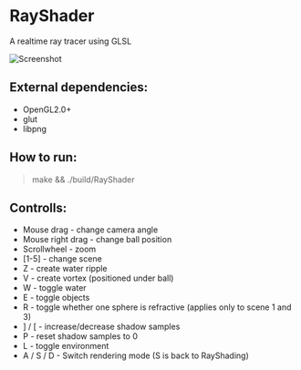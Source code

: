 RayShader
=========

A realtime ray tracer using GLSL

![Screenshot](https://raw.github.com/DomNomNom/RayShader/master/screenshot.png)


External dependencies:
----------------------
 * OpenGL2.0+
 * glut
 * libpng


How to run:
-----------
 > make && ./build/RayShader


Controlls:
----------
 * Mouse drag - change camera angle
 * Mouse right drag - change ball position
 * Scrollwheel - zoom
 * [1-5] - change scene
 * Z - create water ripple
 * V - create vortex (positioned under ball)
 * W - toggle water
 * E - toggle objects
 * R - toggle whether one sphere is refractive (applies only to scene 1 and 3)
 * ] / [ -  increase/decrease shadow samples
 * P - reset shadow samples to 0
 * L - toggle environment
 * A / S / D - Switch rendering mode (S is back to RayShading)

